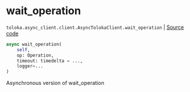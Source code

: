 # wait_operation
`toloka.async_client.client.AsyncTolokaClient.wait_operation` | [Source code](https://github.com/Toloka/toloka-kit/blob/v1.2.0.post1/src/async_client/client.py#L110)

```python
async wait_operation(
    self,
    op: Operation,
    timeout: timedelta = ...,
    logger=...
)
```

Asynchronous version of wait_operation

